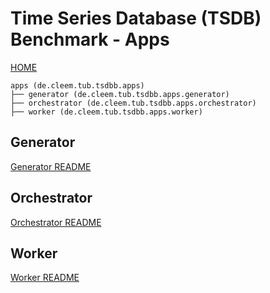# Time Series Database (TSDB) Benchmark - Apps

[HOME](../README.md)

```
apps (de.cleem.tub.tsdbb.apps)
├── generator (de.cleem.tub.tsdbb.apps.generator)
├── orchestrator (de.cleem.tub.tsdbb.apps.orchestrator)
├── worker (de.cleem.tub.tsdbb.apps.worker)
```

## Generator

[Generator README](generator/README.md)

## Orchestrator

[Orchestrator README](orchestrator/README.md)

## Worker

[Worker README](worker/README.md)
